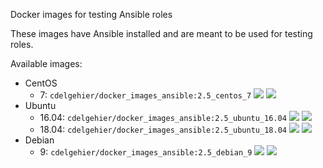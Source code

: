 
Docker images for testing Ansible roles

These images have Ansible installed and are meant to be used for testing roles.

Available images:

- CentOS
    - 7: `cdelgehier/docker_images_ansible:2.5_centos_7` [![](https://images.microbadger.com/badges/image/cdelgehier/docker_images_ansible:2.5_centos_7.svg)](https://microbadger.com/images/cdelgehier/docker_images_ansible:2.5_centos_7 "Get your own image badge on microbadger.com") [![](https://images.microbadger.com/badges/version/cdelgehier/docker_images_ansible:2.5_centos_7.svg)](https://microbadger.com/images/cdelgehier/docker_images_ansible:2.5_centos_7 "Get your own version badge on microbadger.com")
- Ubuntu
    - 16.04: `cdelgehier/docker_images_ansible:2.5_ubuntu_16.04` [![](https://images.microbadger.com/badges/image/cdelgehier/docker_images_ansible:2.5_ubuntu_16.04.svg)](https://microbadger.com/images/cdelgehier/docker_images_ansible:2.5_ubuntu_16.04 "Get your own image badge on microbadger.com") [![](https://images.microbadger.com/badges/version/cdelgehier/docker_images_ansible:2.5_ubuntu_16.04.svg)](https://microbadger.com/images/cdelgehier/docker_images_ansible:2.5_ubuntu_16.04 "Get your own version badge on microbadger.com")
    - 18.04: `cdelgehier/docker_images_ansible:2.5_ubuntu_18.04` [![](https://images.microbadger.com/badges/image/cdelgehier/docker_images_ansible:2.5_ubuntu_18.04.svg)](https://microbadger.com/images/cdelgehier/docker_images_ansible:2.5_ubuntu_18.04 "Get your own image badge on microbadger.com") [![](https://images.microbadger.com/badges/version/cdelgehier/docker_images_ansible:2.5_ubuntu_18.04.svg)](https://microbadger.com/images/cdelgehier/docker_images_ansible:2.5_ubuntu_18.04 "Get your own version badge on microbadger.com")
- Debian
    - 9: `cdelgehier/docker_images_ansible:2.5_debian_9` [![](https://images.microbadger.com/badges/image/cdelgehier/docker_images_ansible:2.5_debian_9.svg)](https://microbadger.com/images/cdelgehier/docker_images_ansible:2.5_debian_9 "Get your own image badge on microbadger.com") [![](https://images.microbadger.com/badges/version/cdelgehier/docker_images_ansible:2.5_debian_9.svg)](https://microbadger.com/images/cdelgehier/docker_images_ansible:2.5_debian_9 "Get your own version badge on microbadger.com")
